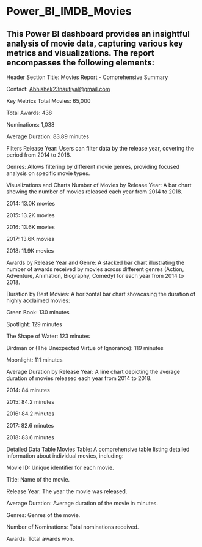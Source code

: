 # Power_BI_IMDB_Movies
## This Power BI dashboard provides an insightful analysis of movie data, capturing various key metrics and visualizations. The report encompasses the following elements:

Header Section
Title: Movies Report - Comprehensive Summary

Contact: Abhishek23nautiyal@gmail.com

Key Metrics
Total Movies: 65,000

Total Awards: 438

Nominations: 1,038

Average Duration: 83.89 minutes

Filters
Release Year: Users can filter data by the release year, covering the period from 2014 to 2018.

Genres: Allows filtering by different movie genres, providing focused analysis on specific movie types.

Visualizations and Charts
Number of Movies by Release Year: A bar chart showing the number of movies released each year from 2014 to 2018.

2014: 13.0K movies

2015: 13.2K movies

2016: 13.6K movies

2017: 13.6K movies

2018: 11.9K movies

Awards by Release Year and Genre: A stacked bar chart illustrating the number of awards received by movies across different genres (Action, Adventure, Animation, Biography, Comedy) for each year from 2014 to 2018.

Duration by Best Movies: A horizontal bar chart showcasing the duration of highly acclaimed movies:

Green Book: 130 minutes

Spotlight: 129 minutes

The Shape of Water: 123 minutes

Birdman or (The Unexpected Virtue of Ignorance): 119 minutes

Moonlight: 111 minutes

Average Duration by Release Year: A line chart depicting the average duration of movies released each year from 2014 to 2018.

2014: 84 minutes

2015: 84.2 minutes

2016: 84.2 minutes

2017: 82.6 minutes

2018: 83.6 minutes

Detailed Data Table
Movies Table: A comprehensive table listing detailed information about individual movies, including:

Movie ID: Unique identifier for each movie.

Title: Name of the movie.

Release Year: The year the movie was released.

Average Duration: Average duration of the movie in minutes.

Genres: Genres of the movie.

Number of Nominations: Total nominations received.

Awards: Total awards won.


